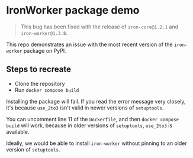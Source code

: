 # IronWorker package demo

> This bug has been fixed with the release of `iron-core@1.2.1` and `iron-worker@1.3.8`.

This repo demonstrates an issue with the most recent version of the `iron-worker` package on PyPI.

## Steps to recreate

- Clone the repository
- Run `docker compose build`

Installing the package will fail. If you read the error message very closely, it's because `use_2to3` isn't valid in newer versions of `setuptools`.

You can uncomment line 11 of the `Dockerfile`, and then `docker compose build` will work, because in older versions of `setuptools`, `use_2to3` is available.

Ideally, we would be able to install `iron-worker` without pinning to an older version of `setuptools`.
